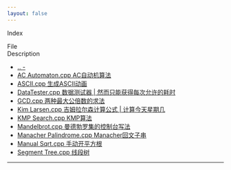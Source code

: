 ```yaml
---
layout: false
---
```


<html>
<head>
    <meta http-equiv="Content-Type" content="text/html; charset=UTF-8">
    <title>Xecades Files | ./Program</title>
    <link rel="shortcut icon" href="https://down.moerats.com/resources/themes/vpsmm/img/favicon.ico">
    <!-- STYLES -->
    <link rel="stylesheet" href="/files/bootstrap.min.css">
    <link href="http://cdn.bootcss.com/font-awesome/4.3.0/css/font-awesome.min.css" rel="stylesheet">
    <link href="/files/flat-ui.min.css" rel="stylesheet">
    <link rel="stylesheet" type="text/css" href="/files/style.css">
    <!-- SCRIPTS -->
    <script type="text/javascript" src="/files/jquery.min.js"></script>
    <script src="/files/bootstrap.min.js"></script>
    <script type="text/javascript" src="/files/directorylister.js"></script>
    <!-- META -->
    <meta name="viewport" content="width=device-width, initial-scale=1.0">
</head>

<body>
    <div id="page-navbar" class="navbar navbar-default navbar-fixed-top">
        <div class="container">
            <p class="navbar-text">Index</p>
            <div class="navbar-right">
                <ul id="page-top-nav" class="nav navbar-nav" style="display: none;">
                    <li>
                        <a href="javascript:void(0)" id="page-top-link">
                            <i class="fa fa-arrow-circle-up fa-lg"></i>
                        </a>
                    </li>
                </ul>
            </div>
        </div>
    </div>
    <div id="page-content" class="container">
        <div id="directory-list-header">
            <div class="row">
                <div class="col-md-5 col-sm-6 col-xs-10">File</div>
                <div class="col-md-6 col-sm-6 col-xs-10">Description</div>
            </div>
        </div>
        <ul id="directory-listing" class="nav nav-pills nav-stacked">
            <!---->
            <li data-name=".." data-href="/../">
                <a href="./.." class="clearfix" data-name="..">
                    <div class="row">
                        <span class="file-name col-md-5 col-sm-6 col-xs-9">
                        <i class="fa fa-level-up fa-fw"></i>
                        ..
                        </span>
                        <span class="col-md-6 col-sm-6 col-xs-9">
                        -
                        </span>
                    </div>
                </a>
            </li>
			<!---->
            <li data-name="AC Automaton" data-href="/AC Automaton/">
                <a href="./AC Automaton.html" class="clearfix" data-name="AC Automaton">
                    <div class="row">
                        <span class="file-name col-md-5 col-sm-6 col-xs-9">
                        <i class="fa fa-code fa-fw"></i>
                        AC Automaton.cpp
                        </span>
                        <span class="col-md-6 col-sm-6 col-xs-9">
                        AC自动机算法
                        </span>
                    </div>
                </a>
            </li>
			<!---->
            <li data-name="ASCII" data-href="/ASCII/">
                <a href="./ASCII.html" class="clearfix" data-name="ASCII">
                    <div class="row">
                        <span class="file-name col-md-5 col-sm-6 col-xs-9">
                        <i class="fa fa-code fa-fw"></i>
                        ASCII.cpp
                        </span>
                        <span class="col-md-6 col-sm-6 col-xs-9">
                        生成ASCII动画
                        </span>
                    </div>
                </a>
            </li>
			<!---->
            <li data-name="DataTester" data-href="/DataTester/">
                <a href="./DataTester.html" class="clearfix" data-name="DataTester">
                    <div class="row">
                        <span class="file-name col-md-5 col-sm-6 col-xs-9">
                        <i class="fa fa-code fa-fw"></i>
                        DataTester.cpp
                        </span>
                        <span class="col-md-6 col-sm-6 col-xs-9">
                        数据测试器 | 然而只能获得每次允许的耗时
                        </span>
                    </div>
                </a>
            </li>
			<!---->
            <li data-name="GCD" data-href="/GCD/">
                <a href="./GCD.html" class="clearfix" data-name="GCD">
                    <div class="row">
                        <span class="file-name col-md-5 col-sm-6 col-xs-9">
                        <i class="fa fa-code fa-fw"></i>
                        GCD.cpp
                        </span>
                        <span class="col-md-6 col-sm-6 col-xs-9">
                        两种最大公倍数的求法
                        </span>
                    </div>
                </a>
            </li>
			<!---->
            <li data-name="Kim Larsen" data-href="/Kim Larsen/">
                <a href="./Kim Larsen.html" class="clearfix" data-name="Kim Larsen">
                    <div class="row">
                        <span class="file-name col-md-5 col-sm-6 col-xs-9">
                        <i class="fa fa-code fa-fw"></i>
                        Kim Larsen.cpp
                        </span>
                        <span class="col-md-6 col-sm-6 col-xs-9">
                        吉姆拉尔森计算公式 | 计算今天星期几
                        </span>
                    </div>
                </a>
            </li>
			<!---->
            <li data-name="KMP Search" data-href="/KMP Search/">
                <a href="./KMP Search.html" class="clearfix" data-name="KMP Search">
                    <div class="row">
                        <span class="file-name col-md-5 col-sm-6 col-xs-9">
                        <i class="fa fa-code fa-fw"></i>
                        KMP Search.cpp
                        </span>
                        <span class="col-md-6 col-sm-6 col-xs-9">
                        KMP算法
                        </span>
                    </div>
                </a>
            </li>
            <!---->
            <li data-name="Mandelbrot" data-href="/Mandelbrot/">
                <a href="./Mandelbrot.html" class="clearfix" data-name="Mandelbrot">
                    <div class="row">
                        <span class="file-name col-md-5 col-sm-6 col-xs-9">
                        <i class="fa fa-code fa-fw"></i>
                        Mandelbrot.cpp
                        </span>
                        <span class="col-md-6 col-sm-6 col-xs-9">
                        曼德勃罗集的控制台写法
                        </span>
                    </div>
                </a>
            </li>
			<!---->
            <li data-name="Manacher Palindrome" data-href="/Manacher Palindrome/">
                <a href="./Manacher Palindrome.html" class="clearfix" data-name="Manacher Palindrome">
                    <div class="row">
                        <span class="file-name col-md-5 col-sm-6 col-xs-9">
                        <i class="fa fa-code fa-fw"></i>
                        Manacher Palindrome.cpp
                        </span>
                        <span class="col-md-6 col-sm-6 col-xs-9">
                        Manacher回文子串
                        </span>
                    </div>
                </a>
            </li>
			<!---->
            <li data-name="Manual Sqrt" data-href="/Manual Sqrt/">
                <a href="./Manual Sqrt.html" class="clearfix" data-name="Manual Sqrt">
                    <div class="row">
                        <span class="file-name col-md-5 col-sm-6 col-xs-9">
                        <i class="fa fa-code fa-fw"></i>
                        Manual Sqrt.cpp
                        </span>
                        <span class="col-md-6 col-sm-6 col-xs-9">
                        手动开平方根
                        </span>
                    </div>
                </a>
            </li>
			<!---->
            <li data-name="Segment Tree" data-href="/Segment Tree/">
                <a href="./Segment Tree.html" class="clearfix" data-name="Segment Tree">
                    <div class="row">
                        <span class="file-name col-md-5 col-sm-6 col-xs-9">
                        <i class="fa fa-code fa-fw"></i>
                        Segment Tree.cpp
                        </span>
                        <span class="col-md-6 col-sm-6 col-xs-9">
                        线段树
                        </span>
                    </div>
                </a>
            </li>
        </ul>
    </div>
    <hr>
</body>
</html>